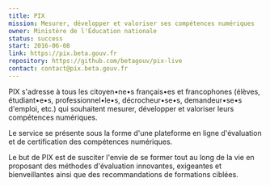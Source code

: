 ```yaml
---
title: PIX
mission: Mesurer, développer et valoriser ses compétences numériques
owner: Ministère de l'Éducation nationale
status: success
start: 2016-06-08
link: https://pix.beta.gouv.fr
repository: https://github.com/betagouv/pix-live
contact: contact@pix.beta.gouv.fr
---
```


PIX s'adresse à tous les citoyen•ne•s français•es et francophones (élèves, étudiant•e•s, professionnel•le•s, décrocheur•se•s, demandeur•se•s d'emploi, etc.) qui souhaitent mesurer, développer et valoriser leurs compétences numériques.

Le service se présente sous la forme d'une plateforme en ligne d'évaluation et de certification des compétences numériques.

Le but de PIX est de susciter l'envie de se former tout au long de la vie en proposant des méthodes d'évaluation innovantes, exigeantes et bienveillantes ainsi que des recommandations de formations ciblées.
